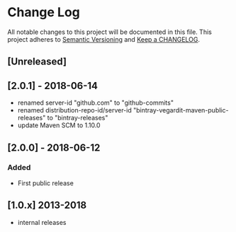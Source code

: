 # Change Log

All notable changes to this project will be documented in this file.
This project adheres to [Semantic Versioning](http://semver.org/) and
[Keep a CHANGELOG](http://keepachangelog.com/).


## [Unreleased]


## [2.0.1] - 2018-06-14
* renamed server-id "github.com" to "github-commits"
* renamed distribution-repo-id/server-id "bintray-vegardit-maven-public-releases" to "bintray-releases"
* update Maven SCM to 1.10.0


## [2.0.0] - 2018-06-12

### Added
* First public release


## [1.0.x] 2013-2018

* internal releases